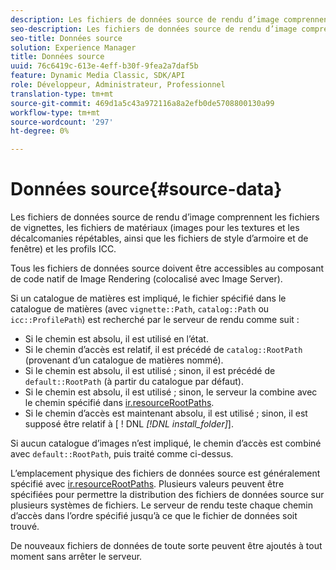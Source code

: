 ```yaml
---
description: Les fichiers de données source de rendu d’image comprennent les fichiers de vignettes, les fichiers de matériaux (images pour les textures et les décalcomanies répétables, ainsi que les fichiers de style d’armoire et de fenêtre) et les profils ICC.
seo-description: Les fichiers de données source de rendu d’image comprennent les fichiers de vignettes, les fichiers de matériaux (images pour les textures et les décalcomanies répétables, ainsi que les fichiers de style d’armoire et de fenêtre) et les profils ICC.
seo-title: Données source
solution: Experience Manager
title: Données source
uuid: 76c6419c-613e-4eff-b30f-9fea2a7daf5b
feature: Dynamic Media Classic, SDK/API
role: Développeur, Administrateur, Professionnel
translation-type: tm+mt
source-git-commit: 469d1a5c43a972116a8a2efb0de5708800130a99
workflow-type: tm+mt
source-wordcount: '297'
ht-degree: 0%

---
```



# Données source{#source-data}

Les fichiers de données source de rendu d’image comprennent les fichiers de vignettes, les fichiers de matériaux (images pour les textures et les décalcomanies répétables, ainsi que les fichiers de style d’armoire et de fenêtre) et les profils ICC.

Tous les fichiers de données source doivent être accessibles au composant de code natif de Image Rendering (colocalisé avec Image Server).

Si un catalogue de matières est impliqué, le fichier spécifié dans le catalogue de matières (avec `vignette::Path`, `catalog::Path` ou `icc::ProfilePath`) est recherché par le serveur de rendu comme suit :

* Si le chemin est absolu, il est utilisé en l’état.
* Si le chemin d’accès est relatif, il est précédé de `catalog::RootPath` (provenant d’un catalogue de matières nommé).
* Si le chemin est absolu, il est utilisé ; sinon, il est précédé de `default::RootPath` (à partir du catalogue par défaut).
* Si le chemin est absolu, il est utilisé ; sinon, le serveur la combine avec le chemin spécifié dans [ir.resourceRootPaths](../../../../../../ir-api/server-admin/image-rendering-api-ref/c-ir-server-administration/c-ir-configuration-settings-reference/c-ir-resource-root-folders.md#concept-39a34d2239934079bb396e1bf568a9c2).
* Si le chemin d’accès est maintenant absolu, il est utilisé ; sinon, il est supposé être relatif à [ ! DNL *[!DNL install_folder]*].

Si aucun catalogue d’images n’est impliqué, le chemin d’accès est combiné avec `default::RootPath`, puis traité comme ci-dessus.

L’emplacement physique des fichiers de données source est généralement spécifié avec [ir.resourceRootPaths](../../../../../../ir-api/server-admin/image-rendering-api-ref/c-ir-server-administration/c-ir-configuration-settings-reference/c-ir-resource-root-folders.md#concept-39a34d2239934079bb396e1bf568a9c2). Plusieurs valeurs peuvent être spécifiées pour permettre la distribution des fichiers de données source sur plusieurs systèmes de fichiers. Le serveur de rendu teste chaque chemin d’accès dans l’ordre spécifié jusqu’à ce que le fichier de données soit trouvé.

De nouveaux fichiers de données de toute sorte peuvent être ajoutés à tout moment sans arrêter le serveur.
